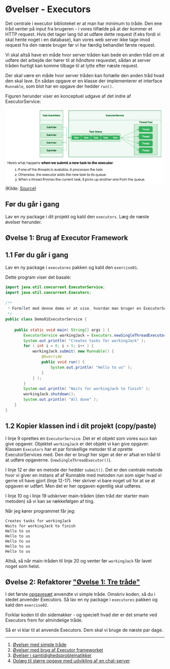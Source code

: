 # Øvelser - Executors

Det centrale i executor biblioteket er at man har minimum to tråde. Den ene tråd venter på input fra brugeren - i vores tilfælde på at der kommer et HTTP request. Hvis det tager lang tid at udføre dette request (f.eks fordi vi skal hente noget i en database), kan vores web server ikke tage imod request fra den næste bruger før vi har færdig behandlet første request.

Vi skal altså have en måde hvor server tråden kan bede en anden tråd om at udføre det arbejde der hører til at *håndtere* requestet, sådan at server tråden hurtigt kan komme tilbage til at lytte efter næste request.

Der skal være en måde hvor server tråden kan fortælle den anden tråd hvad den skal lave. En sådan opgave er en klasse der implementerer et interface `Runnable`, som blot har en opgave der hedder `run()`.

Figuren herunder viser en konceptuel udgave af det indre af ExecutorService:

![Executor](../img/executorservice.png)
(Kilde: [Source](https://www.baeldung.com/java-rejectedexecutionhandler))

## Før du går i gang

Lav en ny package i dit projekt og kald den `executors`. Læg de næste øvelser herunder.

## Øvelse 1: Brug af Executor Framework

## 1.1 Før du går i gang

Lav en ny package i `executores` pakken og kald den `exercise01`.

Dette program viser det basale:

```java
import java.util.concurrent.ExecutorService;
import java.util.concurrent.Executors;

/**
 * Formålet med denne demo er at vise, hvordan man bruger en ExecutorService med en enkelt tråd.
 */
public class Demo01ExecutorService {

    public static void main( String[] args ) {
        ExecutorService workingJack = Executors.newSingleThreadExecutor();
        System.out.println( "Creates tasks for workingJack" );
        for ( int i = 0; i < 5; i++ ) {
            workingJack.submit( new Runnable() {
                @Override
                public void run() {
                    System.out.println( "Hello to us" );
                }
            } );
        }
        System.out.println( "Waits for workingJack to finish" );
        workingJack.shutdown();
        System.out.println( "All done" );
    }
}
```

## 1.2 Kopier klassen ind i dit projekt (copy/paste)

I linje 9 oprettes en `ExecutorService`. Det er et objekt som vores `main` kan give opgaver. Objektet `workingJack` er det objekt vi kan give opgaver. Klassen `Executors` har et par forskellige metoder til at oprette ExecutorServices med. Den der er brugt her siger at der er afsat en tråd til at udføre opgaverne. (`newSingleThreadExecutor()`).

I linje 12 er der en metode der hedder `submit()`. Det er den centrale metode hvor vi giver en instans af af Runnable med metoden run som siger hvad vi gerne vil have gjort (linje 12-17). Her skriver vi bare noget ud for at se at opgaven er udført. Men det er her opgaven egentlig skal udføres.

I linje 10 og i linje 19 udskriver main-tråden (den tråd der starter main metoden) så vi kan se rækkefølgen af ting.

Når jeg kører programmet får jeg:

```text
Creates tasks for workingJack
Waits for workingJack to finish
Hello to us
Hello to us
Hello to us
Hello to us
Hello to us
```

Altså, så når main-tråden til linje 20 og venter før `workingJack` får lavet noget som helst.

## Øvelse 2: Refaktorer ["Øvelse 1: Tre tråde"](./exercises_threads.md#%C3%B8velse-1-tre-tr%C3%A5de)

I det første [opgavesæt](./exercises_threads.md#%C3%B8velse-1-tre-tr%C3%A5de) anvendte vi simple tråde. Omskriv koden, så du i stedet anvender Executors. Så lav en ny package i `executores` pakken og kald den `exercise02`.

Forklar koden til din sidemakker - og specielt hvad der er det smarte ved Executors frem for almindelige tråde.

Så er vi klar til at anvende Executors. Dem skal vi bruge de næste par dage.

<hr/>

1. [Øvelser med simple tråde](./exercises_threads.md)
2. [Øvelser med brug af Executor frameworket](./exercises_executor.md)
3. [Øvelser i samtidighedsproblematikker](./exercises_concurrency_problems.md)
4. [Oplæg til større opgave med udvikling af en chat-server](./exercises_chatserver.md)
